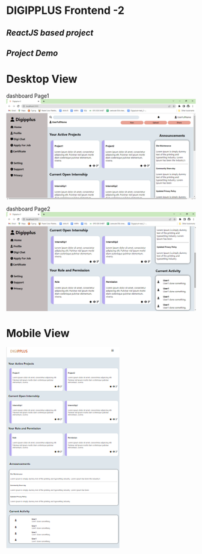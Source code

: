 # DIGIPPLUS Frontend -2

## _ReactJS based project_

## _Project Demo_
# Desktop View
dashboard Page1
![image](https://github.com/Yashaswi-Anand/react-responsive-app2/blob/master/screenshots/one.png)

dashboard Page2
![image](https://github.com/Yashaswi-Anand/react-responsive-app2/blob/master/screenshots/two.png)

# Mobile View
![image](https://github.com/Yashaswi-Anand/react-responsive-app2/blob/master/screenshots/three.png)
